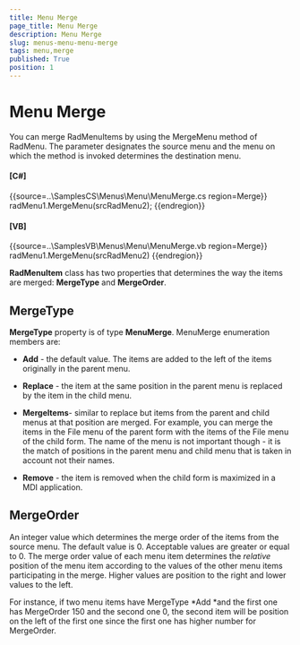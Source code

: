```yaml
---
title: Menu Merge
page_title: Menu Merge
description: Menu Merge
slug: menus-menu-menu-merge
tags: menu,merge
published: True
position: 1
---
```


# Menu Merge



You can merge RadMenuItems by using the MergeMenu method of RadMenu. The parameter designates the source menu and the menu on which the method is invoked determines the destination menu.

#### __[C#]__

{{source=..\SamplesCS\Menus\Menu\MenuMerge.cs region=Merge}}
	            radMenu1.MergeMenu(srcRadMenu2);
	{{endregion}}



#### __[VB]__

{{source=..\SamplesVB\Menus\Menu\MenuMerge.vb region=Merge}}
	        radMenu1.MergeMenu(srcRadMenu2)
	{{endregion}}



__RadMenuItem__ class has two properties that determines the way the items are merged: __MergeType__ and __MergeOrder__.  
			

## MergeType

__MergeType__ property is of type __MenuMerge__. MenuMerge enumeration members are:
				

* __Add__ - the default value. The items are added to the left of the items originally in the parent menu.
						

* __Replace__ - the item at the same position in the parent menu is replaced by the item in the child menu.
						

* __MergeItems__- similar to replace but items from the parent and child menus at that position are merged. For example,
							you can merge the items in the File menu of the parent form with the items of the File menu of the child form. The name of the menu is not
							important though - it is the match of positions in the parent menu and child menu that is taken in account not their names.
						

* __Remove__ - the item is removed when the child form is maximized in a MDI application.
						

## MergeOrder

An integer value which determines the merge order of the items from the source menu. The default value is 0. Acceptable values are greater
					or equal to 0. The merge order value of each menu item determines the *relative* position of the menu item according
					to the values of the other menu items participating in the merge. Higher values are position to the right and lower values to the left.
				

For instance, if two menu items have MergeType *Add *and the first one has MergeOrder 150 and the second one 0,
					the second item will be position on the left of the first one since the first one has higher number for MergeOrder.
				
